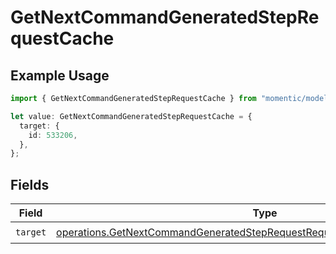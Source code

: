 # GetNextCommandGeneratedStepRequestCache

## Example Usage

```typescript
import { GetNextCommandGeneratedStepRequestCache } from "momentic/models/operations";

let value: GetNextCommandGeneratedStepRequestCache = {
  target: {
    id: 533206,
  },
};
```

## Fields

| Field                                                                                                                                                                    | Type                                                                                                                                                                     | Required                                                                                                                                                                 | Description                                                                                                                                                              |
| ------------------------------------------------------------------------------------------------------------------------------------------------------------------------ | ------------------------------------------------------------------------------------------------------------------------------------------------------------------------ | ------------------------------------------------------------------------------------------------------------------------------------------------------------------------ | ------------------------------------------------------------------------------------------------------------------------------------------------------------------------ |
| `target`                                                                                                                                                                 | [operations.GetNextCommandGeneratedStepRequestRequestBodyLastCommand6Target](../../models/operations/getnextcommandgeneratedsteprequestrequestbodylastcommand6target.md) | :heavy_check_mark:                                                                                                                                                       | N/A                                                                                                                                                                      |